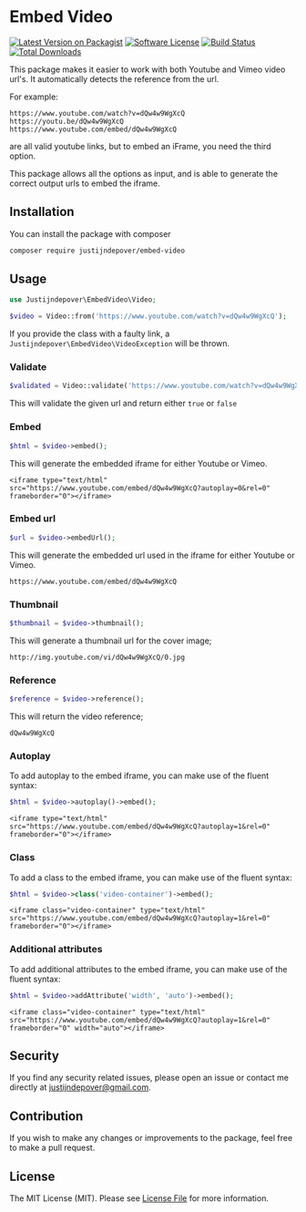 # Embed Video

[![Latest Version on Packagist](https://img.shields.io/packagist/v/justijndepover/embed-video.svg?style=flat-square)](https://packagist.org/packages/justijndepover/embed-video)
[![Software License](https://img.shields.io/badge/license-MIT-brightgreen.svg?style=flat-square)](LICENSE.md)
[![Build Status](https://img.shields.io/github/workflow/status/justijndepover/embed-video/Tests?style=flat-square)](https://github.com/justijndepover/embed-video/actions)
[![Total Downloads](https://img.shields.io/packagist/dt/justijndepover/embed-video.svg?style=flat-square)](https://packagist.org/packages/justijndepover/embed-video)

This package makes it easier to work with both Youtube and Vimeo video url's.
It automatically detects the reference from the url.

For example:
```
https://www.youtube.com/watch?v=dQw4w9WgXcQ
https://youtu.be/dQw4w9WgXcQ
https://www.youtube.com/embed/dQw4w9WgXcQ
```
are all valid youtube links, but to embed an iFrame, you need the third option.

This package allows all the options as input, and is able to generate the correct output urls to embed the iframe.

## Installation

You can install the package with composer

```sh
composer require justijndepover/embed-video
```

## Usage

```php
use Justijndepover\EmbedVideo\Video;

$video = Video::from('https://www.youtube.com/watch?v=dQw4w9WgXcQ');
```

If you provide the class with a faulty link, a `Justijndepover\EmbedVideo\VideoException` will be thrown.

### Validate

```php
$validated = Video::validate('https://www.youtube.com/watch?v=dQw4w9WgXcQ');
```

This will validate the given url and return either `true` or `false`

### Embed

```php
$html = $video->embed();
```

This will generate the embedded iframe for either Youtube or Vimeo.

```
<iframe type="text/html" src="https://www.youtube.com/embed/dQw4w9WgXcQ?autoplay=0&rel=0" frameborder="0"></iframe>
```

### Embed url

```php
$url = $video->embedUrl();
```

This will generate the embedded url used in the iframe for either Youtube or Vimeo.

```
https://www.youtube.com/embed/dQw4w9WgXcQ
```

### Thumbnail

```php
$thumbnail = $video->thumbnail();
```

This will generate a thumbnail url for the cover image;

```
http://img.youtube.com/vi/dQw4w9WgXcQ/0.jpg
```

### Reference

```php
$reference = $video->reference();
```

This will return the video reference;

```
dQw4w9WgXcQ
```

### Autoplay

To add autoplay to the embed iframe, you can make use of the fluent syntax:

```php
$html = $video->autoplay()->embed();
```

```
<iframe type="text/html" src="https://www.youtube.com/embed/dQw4w9WgXcQ?autoplay=1&rel=0" frameborder="0"></iframe>
```

### Class

To add a class to the embed iframe, you can make use of the fluent syntax:

```php
$html = $video->class('video-container')->embed();
```

```
<iframe class="video-container" type="text/html" src="https://www.youtube.com/embed/dQw4w9WgXcQ?autoplay=1&rel=0" frameborder="0"></iframe>
```

### Additional attributes

To add additional attributes to the embed iframe, you can make use of the fluent syntax:

```php
$html = $video->addAttribute('width', 'auto')->embed();
```

```
<iframe class="video-container" type="text/html" src="https://www.youtube.com/embed/dQw4w9WgXcQ?autoplay=1&rel=0" frameborder="0" width="auto"></iframe>
```

## Security

If you find any security related issues, please open an issue or contact me directly at [justijndepover@gmail.com](justijndepover@gmail.com).

## Contribution

If you wish to make any changes or improvements to the package, feel free to make a pull request.

## License

The MIT License (MIT). Please see [License File](LICENSE.md) for more information.
